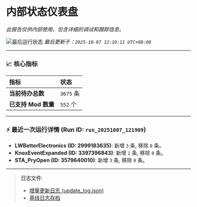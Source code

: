 # 内部状态仪表盘

*此报告仅供内部使用，包含详细的调试和跟踪信息。*

![最后运行状态](https://img.shields.io/badge/Last%20Run-Success-green)
*最后更新于：`2025-10-07 12:19:11 UTC+08:00`*

---

### 📈 **核心指标**

| 指标 | 状态 |
| :--- | :--- |
| **当前待办总数** | ``3675`` 条 |
| **已支持 Mod 数量** | ``552`` 个 |

---

### ⚡ **最近一次运行详情 (Run ID: ``run_20251007_121909``)**

*   **LWBetterElectronics (ID: 2999183635)**: 新增 `3` 条, 移除 `0` 条。
*   **KnoxEventExpanded (ID: 3397396843)**: 新增 `1` 条, 移除 `0` 条。
*   **STA_PryOpen (ID: 3579640010)**: 新增 `3` 条, 移除 `0` 条。

---

> **日志文件**:
> *   [增量更新日志 (update_log.json)](../data/logs/update_log.json)
> *   [基线日志存档](../data/logs/archive/)
